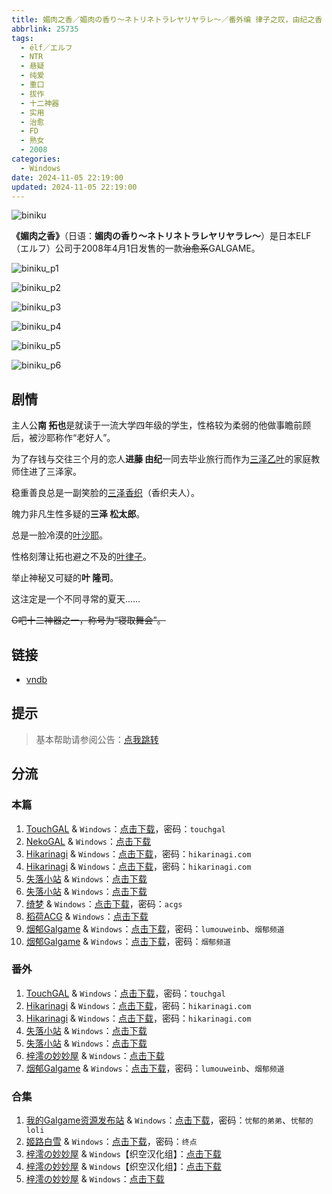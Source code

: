 ```yaml
---
title: 媚肉之香／媚肉の香り～ネトリネトラレヤリヤラレ～／番外编 律子之叹，由纪之香 律子の溜息・由紀の香り 外传
abbrlink: 25735
tags:
  - élf／エルフ
  - NTR
  - 悬疑
  - 纯爱
  - 重口
  - 拔作
  - 十二神器
  - 实用
  - 治愈
  - FD
  - 熟女
  - 2008
categories:
  - Windows
date: 2024-11-05 22:19:00
updated: 2024-11-05 22:19:00
---
```


![biniku](https://static.saop.cc/vns/img/biniku.webp)

**《媚肉之香》**（日语：**媚肉の香り～ネトリネトラレヤリヤラレ～**）是日本ELF（エルフ）公司于2008年4月1日发售的一款~~治愈系~~GALGAME。

<!-- more -->

![biniku_p1](https://static.saop.cc/vns/img/biniku_p1.webp)

![biniku_p2](https://static.saop.cc/vns/img/biniku_p2.webp)

![biniku_p3](https://static.saop.cc/vns/img/biniku_p3.webp)

![biniku_p4](https://static.saop.cc/vns/img/biniku_p4.webp)

![biniku_p5](https://static.saop.cc/vns/img/biniku_p5.webp)

![biniku_p6](https://static.saop.cc/vns/img/biniku_p6.webp)

## 剧情

主人公**南 拓也**是就读于一流大学四年级的学生，性格较为柔弱的他做事瞻前顾后，被沙耶称作“老好人”。

为了存钱与交往三个月的恋人**进藤 由纪**一同去毕业旅行而作为[三泽乙叶](https://zh.moegirl.org.cn/三泽乙叶)的家庭教师住进了三泽家。

稳重善良总是一副笑脸的[三泽香织](https://zh.moegirl.org.cn/三泽香织)（香织夫人）。

魄力非凡生性多疑的**三泽 松太郎**。

总是一脸冷漠的[叶沙耶](https://zh.moegirl.org.cn/叶沙耶)。

性格刻薄让拓也避之不及的[叶律子](https://zh.moegirl.org.cn/叶律子)。

举止神秘又可疑的**叶 隆司**。

这注定是一个不同寻常的夏天……

~~G吧十二神器之一，称号为“寝取舞会”。~~

## 链接

- [vndb](https://vndb.org/v470)

## 提示

> 基本帮助请参阅公告：[点我跳转](/p/announcement/)

## 分流

### 本篇

1. [TouchGAL](https://www.touchgal.io/) & `Windows`：[点击下载](https://pan.touchgal.net/s/rrLsy)，密码：`touchgal`
2. [NekoGAL](https://www.nekogal.com/) & `Windows`：[点击下载](https://pan.nekogal.top/s/LGeTk)
3. [Hikarinagi](https://www.hikarinagi.com/) & `Windows`：[点击下载](https://pan.himoe.uk/s/YM9TJ)，密码：`hikarinagi.com`
4. [Hikarinagi](https://www.hikarinagi.com/) & `Windows`：[点击下载](https://pan.himoe.uk/s/lY07C5)，密码：`hikarinagi.com`
5. [失落小站](https://www.shinnku.com/) & `Windows`：[点击下载](https://www.shinnku.com/api/download/0/win/%E5%AA%9A%E8%82%89%E4%B9%8B%E9%A6%99v1.2.7z)
6. [失落小站](https://www.shinnku.com/) & `Windows`：[点击下载](https://www.shinnku.com/api/download/zd/0001-0500/[080328][%E3%82%A8%E3%83%AB%E3%83%95]%20%E5%AA%9A%E8%82%89%E3%81%AE%E9%A6%99%E3%82%8A%EF%BD%9E%E3%83%8D%E3%83%88%E3%83%AA%E3%83%8D%E3%83%88%E3%83%A9%E3%83%AC%E3%83%A4%E3%83%AA%E3%83%A4%E3%83%A9%E3%83%AC%EF%BD%9E.rar)
7. [绮梦](https://acgs.one/) & `Windows`：[点击下载](https://game.acgs.one/game/17.html)，密码：`acgs`
8. [稻荷ACG](https://amoebi.com/) & `Windows`：[点击下载](https://xpa.zrflie.pw/PC/%E5%AA%9A%E8%82%89%E4%B9%8B%E9%A6%99.zip)
9. [烟郁Galgame](https://yanyugal.top/) & `Windows`：[点击下载](https://yanyugal.top/d/disk1/%E5%B0%8F%E5%B0%8F%E7%9A%84%E5%88%86%E4%BA%AB%EF%BC%88PC%EF%BC%86%E5%AE%89%E5%8D%93%EF%BC%89/PC/galgame/%5B%E6%B1%89%E5%8C%96%5D%E5%AA%9A%E8%82%89%E4%B9%8B%E9%A6%99.7z)，密码：`lumouweinb`、`烟郁频道`
10. [烟郁Galgame](https://yanyugal.top/) & `Windows`：[点击下载](https://yanyugal.top/d/disk1/PC/%E5%8D%81%E4%BA%8C%E7%A5%9E%E5%99%A8/10.%E5%AF%9D%E5%8F%96%E8%88%9E%E4%BC%9A%E2%80%94%E5%AA%9A%E8%82%89%E4%B9%8B%E9%A6%99.rar)，密码：`烟郁频道`

### 番外

1. [TouchGAL](https://www.touchgal.io/) & `Windows`：[点击下载](https://pan.touchgal.net/s/1bd2UX)，密码：`touchgal`
2. [Hikarinagi](https://www.hikarinagi.com/) & `Windows`：[点击下载](https://pan.himoe.uk/s/ZWEfV)，密码：`hikarinagi.com`
3. [Hikarinagi](https://www.hikarinagi.com/) & `Windows`：[点击下载](https://pan.himoe.uk/s/kRgrI6)，密码：`hikarinagi.com`
4. [失落小站](https://www.shinnku.com/) & `Windows`：[点击下载](https://www.shinnku.com/api/download/0/win/%E5%AA%9A%E8%82%89%E4%B9%8B%E9%A6%99%E5%A4%96%E4%BC%A0.7z)
5. [失落小站](https://www.shinnku.com/) & `Windows`：[点击下载](https://www.shinnku.com/api/download/zd/0001-0500/[080627][%E3%82%A8%E3%83%AB%E3%83%95]%20%E5%AA%9A%E8%82%89%E3%81%AE%E9%A6%99%E3%82%8A%20%E7%95%AA%E5%A4%96%E7%B7%A8%E3%80%8C%E5%BE%8B%E5%AD%90%E3%81%AE%E6%BA%9C%E6%81%AF%20%E7%94%B1%E7%B4%80%E3%81%AE%E9%A6%99%E3%82%8A%E3%80%8D.rar)
6. [梓澪の妙妙屋](https://zi0.cc/) & `Windows`：[点击下载](https://zi0.cc/d/%60%E3%80%90%E5%90%88%E9%9B%86%E7%B3%BB%E5%88%97%E3%80%91/%E3%80%90PC%2B%E9%83%A8%E5%88%86KR%20ONS%E3%80%9112%E7%A5%9E%E9%AD%94%E5%99%A8/12%E7%A5%9E%E5%99%A8/%E5%AA%9A%E8%82%89%E4%B9%8B%E9%A6%99%20%E7%95%AA%E5%A4%96%E7%AF%87.zip?sign=RoT0tCR9X3_1lyY2n3TgyNn-XNt7l2-GAGsnpnyz_To=:0)
7. [烟郁Galgame](https://yanyugal.top/) & `Windows`：[点击下载](https://yanyugal.top/d/disk1/%E5%B0%8F%E5%B0%8F%E7%9A%84%E5%88%86%E4%BA%AB%EF%BC%88PC%EF%BC%86%E5%AE%89%E5%8D%93%EF%BC%89/PC/galgame/%5B%E6%B1%89%E5%8C%96%5D%E5%AA%9A%E8%82%89%E4%B9%8B%E9%A6%99%E7%95%AA%E5%A4%96.7z)，密码：`lumouweinb`、`烟郁频道`

### 合集

1. [我的Galgame资源发布站](https://www.ttloli.com/) & `Windows`：[点击下载](https://www.ttloli.com/meirouzhixiangfanwaipian.html)，密码：`忧郁的弟弟`、`忧郁的loli`
2. [姬路白雪](https://pan.jlbx.xyz/) & `Windows`：[点击下载](https://pan.jlbx.xyz/?s=%E5%AA%9A%E8%82%89%E4%B9%8B%E9%A6%99)，密码：`终点`
3. [梓澪の妙妙屋](https://zi0.cc/) & `Windows`【织空汉化组】：[点击下载](https://zi0.cc/d/%60%E3%80%90%E5%90%88%E9%9B%86%E7%B3%BB%E5%88%97%E3%80%91/%E5%8D%97%2BGalGame%E6%B1%89%E5%8C%96%E5%8C%BA%E5%85%A8%E5%8C%BA%E8%B5%84%E6%BA%90%E5%A4%87%E4%BB%BD/1/08/%5BELF%5D%20%E5%AA%9A%E8%82%89%E3%81%AE%E9%A6%99%E3%82%8A%20%E5%AA%9A%E8%82%89%E4%B9%8B%E9%A6%99%20%E6%9C%AC%E4%BD%93%2B%E7%95%AA%E5%A4%96%E6%B1%89%E5%8C%96%E7%89%88%5B%E7%BB%87%E7%A9%BA%E6%B1%89%E5%8C%96%E7%BB%84%5D.zip?sign=x9QDsCLq9ucyHJ5nn3rdbnUK_rd4EWOSULmTLr7itvE=:0)
4. [梓澪の妙妙屋](https://zi0.cc/) & `Windows`【织空汉化组】：[点击下载](https://zi0.cc/d/%60%E3%80%90%E5%90%88%E9%9B%86%E7%B3%BB%E5%88%97%E3%80%91/%E5%8D%97%2BGalGame%E6%B1%89%E5%8C%96%E5%8C%BA%E5%85%A8%E5%8C%BA%E8%B5%84%E6%BA%90%E5%A4%87%E4%BB%BD/1/08/%5BELF%5D%E5%AA%9A%E8%82%89%E3%81%AE%E9%A6%99%E3%82%8A%E5%AA%9A%E8%82%89%E4%B9%8B%E9%A6%99%20%2B%20%E7%95%AA%E5%A4%96%E7%AF%87%20%E6%B1%89%E5%8C%96%E7%A1%AC%E7%9B%98%E7%89%88%20%5B%E7%BB%87%E7%A9%BA%E6%B1%89%E5%8C%96%E7%BB%84.zip?sign=w2jSqyJbUv-PJWgzZY1x1fMlQIlw8h09X4KeF9YKlb0=:0)
5. [梓澪の妙妙屋](https://zi0.cc/) & `Windows`：[点击下载](https://zi0.cc/d/%2C%E3%80%90ADV-%E5%86%92%E9%99%A9%E6%B8%B8%E6%88%8F%E3%80%91/%E3%80%90PC%E3%80%91%E5%AA%9A%E8%82%89%E4%B9%8B%E9%A6%99/%E5%AA%9A%E8%82%89%E4%B9%8B%E9%A6%99%EF%BC%9A%E6%9C%AC%E7%AF%87%2B%E7%95%AA%E5%A4%96-%E7%94%B1%E7%BA%AA%E4%B9%8B%E9%A6%99%20%E6%B1%89%E5%8C%96%E7%89%88%2B%E5%AD%98%E6%A1%A3%2B%E6%94%BB%E7%95%A5%2B%E5%85%A8CG.7z?sign=aj2OZuG_vwXpAOThZiKS9vhfP3kbnjJr5Ag-g4r2K7M=:0)
